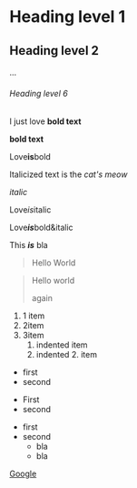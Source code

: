 # Heading level 1

## Heading level 2

...
###### Heading level 6

I just love **bold text**

__bold text__

Love**is**bold

Italicized text is the *cat's meow*

_italic_


Love*is*italic

Love***is***bold&italic

This _**is**_ bla

> Hello World 

>Hello world
>
>again

1. 1 item
2. 2item
3. 3item
    1. indented item
    2. indented 2. item
- first
- second

* First
* second

+ first
+ second
    - bla
    - bla

[Google](https:\\www.google.de)
    
